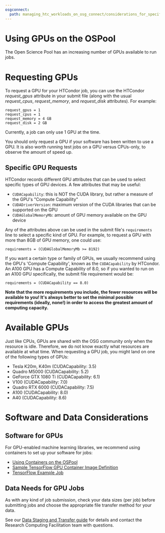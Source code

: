 ```yaml
---
osgconnect:
  path: managing_htc_workloads_on_osg_connect/considerations_for_specific_resource_needs/gpu-jobs.md
---
```


Using GPUs on the OSPool 
====================================



The Open Science Pool has an increasing number of GPUs available to 
run jobs. 

# Requesting GPUs

To request a GPU for your HTCondor job, you can use the 
HTCondor *request_gpus* attribute in your submit file (along 
with the usual *request_cpus*, *request_memory*, and *request_disk*
attributes). For example:

    request_gpus = 1
    request_cpus = 1
    request_memory = 4 GB
    request_disk = 2 GB

Currently, a job can only use 1 GPU at the time.

You should only request a GPU if your software has been written to use a GPU. It is 
also worth running test jobs on a GPU versus CPUs-only, to observe the amount of 
speed up. 

## Specific GPU Requests

HTCondor records different GPU attributes that can be used to select 
specific types of GPU devices. A few attributes that may be useful: 

* `CUDACapability`: this is NOT the CUDA library, but rather a measure of the GPU's "Compute Capability"
* `CUDADriverVersion`: maximum version of the CUDA libraries that can be supported on the GPU
* `CUDAGlobalMemoryMb`: amount of GPU memory available on the GPU device

Any of the attributes above can be used in the submit file's `requirements` line to 
select a specific kind of GPU. For 
example, to request a GPU with more than 8GB of GPU memory, one could use: 

    requirements = (CUDAGlobalMemoryMb >= 8192)
    
If you want a certain type or family of GPUs, we usually recommend using the GPU's 
'Compute Capability', known as the `CUDACapability` by HTCondor. An A100 GPU has a 
Compute Capability of 8.0, so if you wanted to run on an A100 GPU specifically, 
the submit file requirement would be: 

    requirements = (CUDACapability == 8.0)

**Note that the more requirements you include, the fewer resources will be available 
to you! It's always better to set the minimal possible requirements (ideally, none!) 
in order to access the greatest amount of computing capacity.**

# Available GPUs

Just like CPUs, GPUs are shared with the OSG community only when the
resource is idle. Therefore, we do not know exactly what resources are
available at what time. When requesting a GPU job, you might land on one
of the following types of GPUs:

* Tesla K20m, K40m (CUDACapability: 3.5)
* Quadro M5000 (CUDACapability: 5.2)
* GeForce GTX 1080 Ti (CUDACapability: 6.1)
* V100 (CUDACapability: 7.0)
* Quadro RTX 6000 (CUDACapability: 7.5)
* A100 (CUDACapability: 8.0)
* A40 (CUDACapability: 8.6)

# Software and Data Considerations

## Software for GPUs

For GPU-enabled machine learning libraries, we recommend using 
containers to set up your software for jobs: 

  * [Using Containers on the OSPool](../../../managing_htc_workloads_on_osg_connect/using_software_on_the_osg/available-containers-list/-singularity-containers)
  * [Sample TensorFlow GPU Container Image Definition](https://github.com/opensciencegrid/osgvo-tensorflow-gpu/blob/master/Dockerfile)
  * [TensorFlow Example Job](../../../software_examples_for_osg/machine_learning/tutorial-tensorflow-containers/-tensorflow)

## Data Needs for GPU Jobs

As with any kind of job submission, check your data sizes (per job) before submitting 
jobs and choose the appropriate file transfer method for your data. 

See our [Data Staging and Transfer guide](../../../managing_htc_workloads_on_osg_connect/managing_data_for_jobs/osgconnect-storage/-overview-data-staging-and-transfer-to-jobs#transferring-data-tofrom-jobs) for
details and contact the Research Computing Facilitation team with questions.